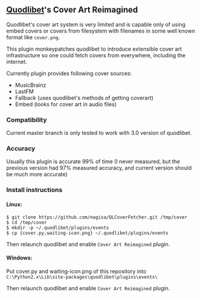 ## [Quodlibet](http://code.google.com/p/quodlibet/)'s Cover Art Reimagined

Quodlibet's cover art system is very limited and is capable only of using
embed covers or covers from filesystem with filenames in some well known
format like `cover.png`.

This plugin monkeypatches quodlibet to introduce extensible cover art
infrastructure so one could fetch covers from everywhere, including the
internet.

Currently plugin provides following cover sources:

* MusicBrainz
* LastFM
* Fallback (uses quodlibet's methods of getting coverart)
* Embed (looks for cover art in audio files)

### Compatibility

Current master branch is only tested to work with 3.0 version of quodlibet.

### Accuracy

Usually this plugin is accurate 99% of time (I never measured, but the previous
version had 97% measured accuracy, and current version should be much
more accurate)

### Install instructions

#### Linux:

```
$ git clone https://github.com/nagisa/QLCoverFetcher.git /tmp/cover
$ cd /tmp/cover
$ mkdir -p ~/.quodlibet/plugins/events
$ cp {cover.py,waiting-icon.png} ~/.quodlibet/plugins/events
```

Then relaunch quodlibet and enable `Cover Art Reimagined` plugin.

#### Windows:

Put cover.py and waiting-icon.png of this repository into
`C:\Python2.x\Lib\site-packages\quodlibet\plugins\events\ `

Then relaunch quodlibet and enable `Cover Art Reimagined` plugin.
